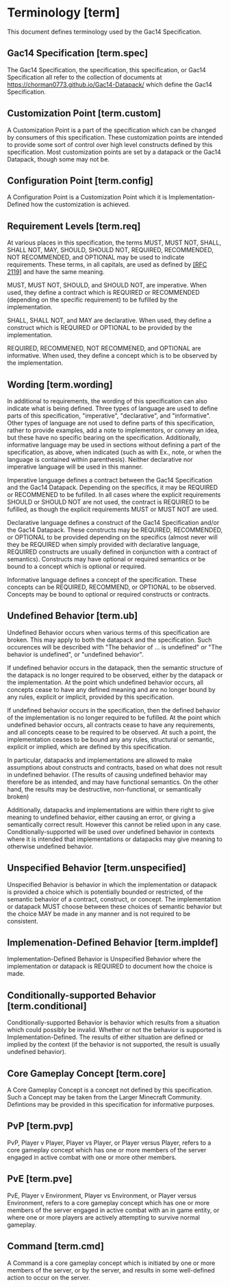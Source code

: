 # Terminology [term]

This document defines terminology used by the Gac14 Specification. 

## Gac14 Specification [term.spec]

The Gac14 Specification, the specification, this specification, or Gac14 Specification all refer to the collection of documents at <https://chorman0773.github.io/Gac14-Datapack/> which define the Gac14 Specification.

## Customization Point [term.custom]

A Customization Point is a part of the specification which can be changed by consumers of this specification. These customization points are intended to provide some sort of control over high level constructs defined by this specification. 
Most customization points are set by a datapack or the Gac14 Datapack, though some may not be.

## Configuration Point [term.config]

A Configuration Point is a Customization Point which it is Implementation-Defined how the customization is achieved. 

## Requirement Levels [term.req]

At various places in this specification, the terms MUST, MUST NOT, SHALL, SHALL NOT, MAY, SHOULD, SHOULD NOT, REQUIRED, RECOMMENDED, NOT RECOMMENDED, and OPTIONAL may be used to indicate requirements. These terms, in all capitals, are used as defined by [[RFC 2119]](https://tools.ietf.org/html/rfc2119) and have the same meaning. 

MUST, MUST NOT, SHOULD, and SHOULD NOT, are imperative. When used, they define a contract which is REQUIRED or RECOMMENDED (depending on the specific requirement) to be fufilled by the implementation. 

SHALL, SHALL NOT, and MAY are declarative. When used, they define a construct which is REQUIRED or OPTIONAL to be provided by the implementation. 

REQUIRED, RECOMMENED, NOT RECOMMENED, and OPTIONAL are informative. When used, they define a concept which is to be observed by the implementation. 

## Wording [term.wording]

In additional to requirements, the wording of this specification can also indicate what is being defined. Three types of language are used to define parts of this specification, "imperative", "declarative", and "informative". 
Other types of language are not used to define parts of this specification, rather to provide examples, add a note to implementors, or convey an idea, but these have no specific bearing on the specification. 
Additionally, informative language may be used in sections without defining a part of the specification, as above, when indicated (such as with Ex., note, or when the language is contained within parenthesis). Neither declarative nor imperative language will be used in this manner. 


Imperative language defines a contract between the Gac14 Specification and the Gac14 Datapack. Depending on the specifics, it may be REQUIRED or RECOMMENED to be fufilled. In all cases where the explicit requirements SHOULD or SHOULD NOT are not used, the contract is REQUIRED to be fufilled, as though the explicit requirements MUST or MUST NOT are used. 


Declarative language defines a construct of the Gac14 Specification and/or the Gac14 Datapack. These constructs may be REQUIRED, RECOMMENDED, or OPTIONAL to be provided depending on the specifics (almost never will they be REQUIRED when simply provided with declarative language, REQUIRED constructs are usually defined in conjunction with a contract of semantics). 
Constructs may have optional or required semantics or be bound to a concept which is optional or required. 

Informative language defines a concept of the specification. These concepts can be REQUIRED, RECOMMEND, or OPTIONAL to be observed. Concepts may be bound to optional or required constructs or contracts. 

## Undefined Behavior [term.ub]

Undefined Behavior occurs when various terms of this specification are broken. This may apply to both the datapack and the specification. 
Such occurences will be described with "The behavior of ... is undefined" or "The behavior is undefined", or "undefined behavior". 

If undefined behavior occurs in the datapack, then the semantic structure of the datapack is no longer required to be observed, either by the datapack or the implementation. At the point which undefined behavior occurs, all concepts cease to have any defined meaning and are no longer bound by any rules, explicit or implicit, provided by this specification. 

If undefined behavior occurs in the specification, then the defined behavior of the implementation is no longer required to be fufilled. 
At the point which undefined behavior occurs, all contracts cease to have any requirements, and all concepts cease to be required to be observed. 
At such a point, the implementation ceases to be bound any any rules, structural or semantic, explicit or implied, which are defined by this specification. 

In particular, datapacks and implementations are allowed to make assumptions about constructs and contracts, based on what does not result in undefined behavior. 
(The results of causing undefined behavior may therefore be as intended, and may have functional semantics. On the other hand, the results may be destructive, non-functional, or semantically broken) 

Additionally, datapacks and implementations are within there right to give meaning to undefined behavior, either causing an error, or giving a semantically correct result. However this cannot be relied upon in any case. 
Conditionally-supported will be used over undefined behavior in contexts where it is intended that implementations or datapacks may give meaning to otherwise undefined behavior. 

## Unspecified Behavior [term.unspecified]

Unspecified Behavior is behavior in which the implementation or datapack is provided a choice which is potentially bounded or restricted, of the semantic behavior of a contract, construct, or concept. 
The implementation or datapack MUST choose between these choices of semantic behavior but the choice MAY be made in any manner and is not required to be consistent. 

## Implemenation-Defined Behavior [term.impldef]

Implementation-Defined Behavior is Unspecified Behavior where the implementation or datapack is REQUIRED to document how the choice is made.

## Conditionally-supported Behavior [term.conditional]

Conditionally-supported Behavior is behavior which results from a situation which could possibly be invalid. 
Whether or not the behavior is supported is Implementation-Defined. 
The results of either situation are defined or implied by the context (if the behavior is not supported, the result is usually undefined behavior).

## Core Gameplay Concept [term.core]

A Core Gameplay Concept is a concept not defined by this specification. 
Such a Concept may be taken from the Larger Minecraft Community. 
Defintions may be provided in this specification for informative purposes. 

## PvP [term.pvp]

PvP, Player v Player, Player vs Player, or Player versus Player, refers to a core gameplay concept which has one or more members of the server engaged in active combat with one or more other members. 

## PvE [term.pve]

PvE, Player v Environment, Player vs Environment, or Player versus Environment, refers to a core gameplay concept which has one or more members of the server engaged in active combat with an in game entity, or where one or more players are actively attempting to survive normal gameplay. 

## Command [term.cmd]

A Command is a core gameplay concept which is initiated by one or more members of the server, or by the server, 
and results in some well-defined action to occur on the server. 

